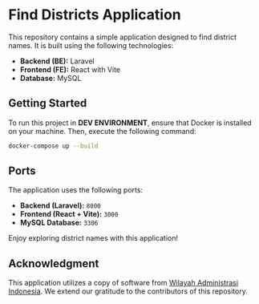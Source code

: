 # Find Districts Application

This repository contains a simple application designed to find district names. It is built using the following technologies:

- **Backend (BE):** Laravel  
- **Frontend (FE):** React with Vite  
- **Database:** MySQL  

## Getting Started

To run this project in **DEV ENVIRONMENT**, ensure that Docker is installed on your machine. Then, execute the following command:

```bash
docker-compose up --build
```

## Ports

The application uses the following ports:

- **Backend (Laravel):** `8000`  
- **Frontend (React + Vite):** `3000`  
- **MySQL Database:** `3306`  

Enjoy exploring district names with this application!  

## Acknowledgment

This application utilizes a copy of software from [Wilayah Administrasi Indonesia](https://github.com/guzfirdaus/Wilayah-Administrasi-Indonesia). We extend our gratitude to the contributors of this repository.